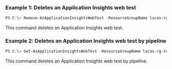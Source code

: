 ### Example 1: Deletes an Application Insights web test
```powershell
PS C:\> Remove-AzApplicationInsightsWebTest -ResourceGroupName lucas-rg-test -Name standardwebtest01-lucasappinsights

```

This command deletes an Application Insights web test.

### Example 2: Deletes an Application Insights web test by pipeline
```powershell
PS C:\> Get-AzApplicationInsightsWebTest -ResourceGroupName lucas-rg-test -Name webtest01-lucasappinsights | Remove-AzApplicationInsightsWebTest

```

This command deletes an Application Insights web test by pipeline.

